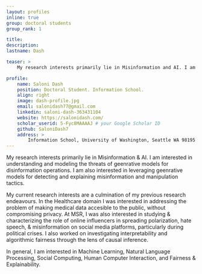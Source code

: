 ```yaml
---
layout: profiles
inline: true
group: doctoral students
group_rank: 1

title: 
description: 
lastname: Dash

teaser: > 
    My research interests primarily lie in Misinformation and AI. I am interested in understanding and modeling the threats of generative models for disinformation operations. I am also interested in leveraging geenrative models for detecting and explaining misinformation and manipulation tactics.

profile:
    name: Saloni Dash
    position: Doctoral Student. Information School.
    align: right
    image: dash-profile.jpg
    email: salonidash77@gmail.com
    linkedin: saloni-dash-363431104
    website: https://salonidash.com/
    scholar_userid: 5-Fyc8MAAAAJ # your Google Scholar ID
    github: SaloniDash7
    address: >
        Information School, University of Washington, Seattle WA 98195
---
```


My research interests primarily lie in Misinformation & AI. I am interested in understanding and modeling the threats of geenrative models for disinformation operations. I am also interested in leveraging geenrative models for detecting and explaining misinformation and manipulation tactics.

My current research interests are a culmination of my previous research endeavours. In the Healthcare domain I was interested in addressing the problem of making medical data accesible to the public, without compromising privacy. At MSR, I was also interested in studying & characterizing the role of online influencers in spreading polarization, hate speech, & misinformation on social media platforms, particularly during political crises. I also worked on investigating interpretability and algorithmic fairness through the lens of causal inference.

In general, I am interested in Machine Learning, Natural Language Processing, Social Computing, Human Computer Interaction, and Fairness & Explainability.
